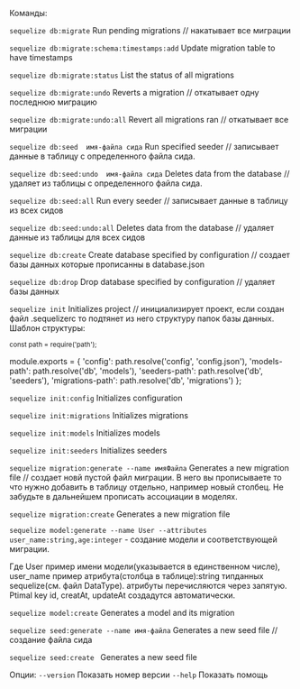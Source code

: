 

Команды:

  `sequelize db:migrate`                        Run pending migrations // накатывает все миграции

  `sequelize db:migrate:schema:timestamps:add`  Update migration table to have timestamps

  `sequelize db:migrate:status`                 List the status of all migrations

  `sequelize db:migrate:undo`                   Reverts a migration  // откатывает одну последнюю миграцию

  `sequelize db:migrate:undo:all`               Revert all migrations ran // откатывает все миграции

  `sequelize db:seed  имя-файла сида`           Run specified seeder  // записывает данные в таблицу с определенного файла сида.

  `sequelize db:seed:undo  имя-файла сида`      Deletes data from the database  // удаляет из таблицы  с определенного файла сида.

  `sequelize db:seed:all`                       Run every seeder // записывает данные в таблицу из всех сидов

  `sequelize db:seed:undo:all`                  Deletes data from the database // удаляет данные из таблицы для всех сидов

  `sequelize db:create`                         Create database specified by configuration // создает базы данных которые прописанны в database.json

  `sequelize db:drop`                           Drop database specified by configuration // удаляет базы данных

  `sequelize init`                              Initializes project // инициализирует проект, если создан файл .sequelizerc
  то подтянет из него структуру папок базы данных.
  Шаблон структуры:

 <sup>const path = require('path');

  module.exports = {
 'config': path.resolve('config', 'config.json'),
 'models-path': path.resolve('db', 'models'),
 'seeders-path': path.resolve('db', 'seeders'),
 'migrations-path': path.resolve('db', 'migrations')
 };</sup>

  `sequelize init:config`                       Initializes configuration

  `sequelize init:migrations`                   Initializes migrations

  `sequelize init:models`                       Initializes models

  `sequelize init:seeders`                      Initializes seeders

  `sequelize migration:generate --name имяФайла` Generates a new migration file // создает новй пустой файл миграции.
  В него вы прописываете то что нужно добавить в таблицу отдельно, например новый столбец. Не забудьте в дальнейшем прописать ассоциации в моделях.

  `sequelize migration:create`                  Generates a new migration file

  `sequelize model:generate --name User --attributes user_name:string,age:integer`  - создание модели и соответствующей миграции.

  Где User пример имени модели(указывается в единственном числе), user_name пример атрибута(столбца в таблице):string типданных sequelize(см. файл DataType). атрибуты перечисляются через запятую. Ptimal key id, creatAt, updateAt создадутся
  автоматически.

  `sequelize model:create`                      Generates a model and its migration

  `sequelize seed:generate --name имя-файла`    Generates a new seed file // создание файла сида

  `sequelize seed:create `                      Generates a new seed file

Опции:
`--version` Показать номер версии                                                                                                                       `--help`  Показать помощь                                                                                                                      






